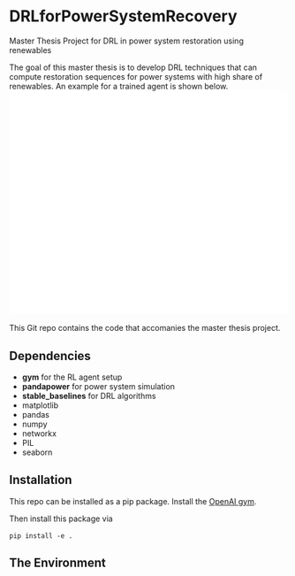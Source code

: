 # DRLforPowerSystemRecovery
Master Thesis Project for DRL in power system restoration using renewables 

The goal of this master thesis is to develop DRL techniques that can compute restoration sequences for power systems with high share of renewables. An example for a trained agent is shown below. 
![Agent in action](/rest-gym/plots/archive/sequence_14node_250k.gif)

This Git repo contains the code that accomanies the master thesis project. 


## Dependencies ##
* **gym** for the RL agent setup
* **pandapower** for power system simulation 
* **stable_baselines** for DRL algorithms
* matplotlib
* pandas
* numpy
* networkx
* PIL
* seaborn






## Installation

This repo can be installed as a pip package. 
Install the [OpenAI gym](https://gym.openai.com/docs/).

Then install this package via

```
pip install -e .
```


## The Environment
